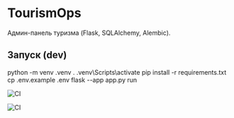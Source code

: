 ﻿# TourismOps
Админ-панель туризма (Flask, SQLAlchemy, Alembic).

## Запуск (dev)
python -m venv .venv
. .venv\Scripts\activate
pip install -r requirements.txt
cp .env.example .env
flask --app app.py run

![CI](https://github.com/svafoev8-cpu/tourismops/actions/workflows/ci.yml/badge.svg)

![CI](https://github.com/svafoev8-cpu/tourismops/actions/workflows/ci.yml/badge.svg)
